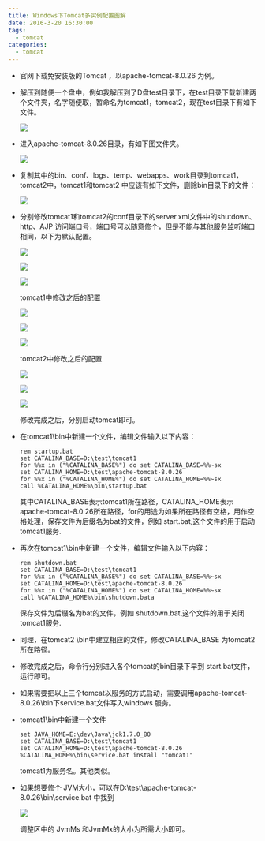 ```yaml
---
title: Windows下Tomcat多实例配置图解
date: 2016-3-20 16:30:00
tags: 
  - tomcat 
categories:
  - tomcat
---
```


- 官网下载免安装版的Tomcat ，以apache-tomcat-8.0.26 为例。

- 解压到随便一个盘中，例如我解压到了D盘test目录下，在test目录下载新建两个文件夹，名字随便取，暂命名为tomcat1，tomcat2，现在test目录下有如下文件。

  ![](http://i.imgur.com/Hbloujh.png)

- 进入apache-tomcat-8.0.26目录，有如下图文件夹。

  ![](http://i.imgur.com/FRKlWdQ.png)

- 复制其中的bin、conf、logs、temp、webapps、work目录到tomcat1，tomcat2中，tomcat1和tomcat2 中应该有如下文件，删除bin目录下的文件：

  ![](http://i.imgur.com/KayBJXZ.png)

- 分别修改tomcat1和tomcat2的conf目录下的server.xml文件中的shutdown、http、AJP 访问端口号，端口号可以随意修个，但是不能与其他服务监听端口相同，以下为默认配置。

  ![](http://i.imgur.com/0pTcVag.png)

  ![](http://i.imgur.com/ECXyU3l.png)

  ![](http://i.imgur.com/ALnimXt.png)

  tomcat1中修改之后的配置

    ![](http://i.imgur.com/6RIFGOW.png)

    ![](http://i.imgur.com/RtCGi9f.png)

    ![](http://i.imgur.com/EPVUng3.png)

  tomcat2中修改之后的配置

    ![](http://i.imgur.com/GC56Hmg.png)

    ![](http://i.imgur.com/a4T8T3E.png)

    ![](http://i.imgur.com/2fMN3tk.png)

  修改完成之后，分别启动tomcat即可。

- 在tomcat1\bin中新建一个文件，编辑文件输入以下内容：

  ```
  rem startup.bat
  set CATALINA_BASE=D:\test\tomcat1
  for %%x in ("%CATALINA_BASE%") do set CATALINA_BASE=%%~sx
  set CATALINA_HOME=D:\test\apache-tomcat-8.0.26
  for %%x in ("%CATALINA_HOME%") do set CATALINA_HOME=%%~sx
  call %CATALINA_HOME%\bin\startup.bat
  ```

  其中CATALINA_BASE表示tomcat1所在路径，CATALINA_HOME表示apache-tomcat-8.0.26所在路径，for的用途为如果所在路径有空格，用作空格处理，保存文件为后缀名为bat的文件，例如 start.bat,这个文件的用于启动tomcat1服务.

- 再次在tomcat1\bin中新建一个文件，编辑文件输入以下内容：

  ```
  rem shutdown.bat
  set CATALINA_BASE=D:\test\tomcat1
  for %%x in ("%CATALINA_BASE%") do set CATALINA_BASE=%%~sx
  set CATALINA_HOME=D:\test\apache-tomcat-8.0.26
  for %%x in ("%CATALINA_HOME%") do set CATALINA_HOME=%%~sx
  call %CATALINA_HOME%\bin\shutdown.bata
  ```

  保存文件为后缀名为bat的文件，例如 shutdown.bat,这个文件的用于关闭tomcat1服务.

- 同理，在tomcat2 \bin中建立相应的文件，修改CATALINA_BASE 为tomcat2 所在路径。

- 修改完成之后，命令行分别进入各个tomcat的bin目录下早到 start.bat文件，运行即可。

- 如果需要把以上三个tomcat以服务的方式启动，需要调用apache-tomcat-8.0.26\bin下service.bat文件写入windows 服务。

- tomcat1\bin中新建一个文件

  ```
  set JAVA_HOME=E:\dev\Java\jdk1.7.0_80
  set CATALINA_BASE=D:\test\tomcat1
  set CATALINA_HOME=D:\test\apache-tomcat-8.0.26
  %CATALINA_HOME%\bin\service.bat install "tomcat1"
  ```
  tomcat1为服务名。其他类似。

- 如果想要修个 JVM大小，可以在D:\test\apache-tomcat-8.0.26\bin\service.bat 中找到

  ![](http://i.imgur.com/NLKnSwd.png) 

  调整区中的 JvmMs 和JvmMx的大小为所需大小即可。